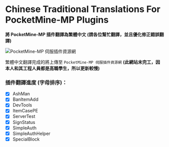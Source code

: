 # Chinese Traditional Translations For PocketMine-MP Plugins
**將 PocketMine-MP 插件翻譯為繁體中文 (請各位幫忙翻譯，並且優化修正錯誤翻譯)**

![PocketMine-MP 伺服插件資源網](http://pocketmineplugins.reh.tw/upload/logo.png)

繁體中文翻譯完成的將上傳至 `PocketMine-MP 伺服插件資源網` **(此網站未完工，因本人和其工程人員都是高職學生，所以更新較慢)**

### 插件翻譯進度 (字母排序)：
- [X] AshMan
- [X] BanItemAdd
- [X] DevTools
- [X] ItemCasePE
- [X] ServerTest
- [X] SignStatus
- [X] SimpleAuth
- [X] SimpleAuthHelper
- [X] SpecialBlock
